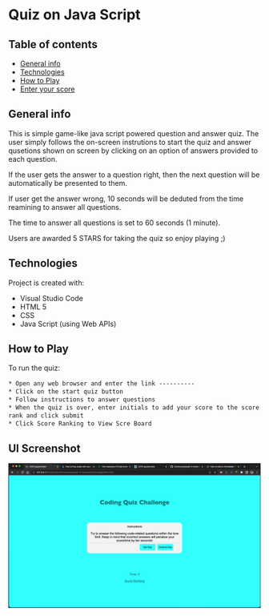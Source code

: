 # Quiz on Java Script

## Table of contents
* [General info](#general-info)
* [Technologies](#technologies)
* [How to Play](#how-to-play)
* [Enter your score](#enter-your-score)

## General info
This is simple game-like java script powered question and answer quiz. The user simply follows the on-screen instrutions to start the quiz and answer qusetions shown on screen by clicking on an option of answers provided to each question. 

If the user gets the answer to a question right, then the next question will be automatically be presented to them.

If user get the answer wrong, 10 seconds will be deduted from the time reamining to answer all questions. 

The time to answer all questions is set to 60 seconds (1 minute).

Users are awarded 5 STARS for taking the quiz so enjoy playing ;)

## Technologies
Project is created with:
* Visual Studio Code
* HTML 5
* CSS
* Java Script (using Web APIs)

## How to Play
To run the quiz:

```
* Open any web browser and enter the link ----------
* Click on the start quiz button
* Follow instructions to answer questions
* When the quiz is over, enter initials to add your score to the score rank and click submit
* Click Score Ranking to View Scre Board

```

## UI Screenshot
![image of User Interface](Develop/assets/screen-shots/Screenshot%202022-06-03%20at%2013.13.34.png)

